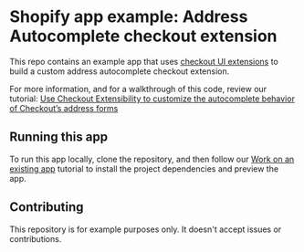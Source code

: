 # Shopify app example: Address Autocomplete checkout extension

This repo contains an example app that uses [checkout UI extensions](https://shopify.dev/docs/api/checkout-ui-extensions) to build a custom address autocomplete checkout extension. 

For more information, and for a walkthrough of this code, review our tutorial: [Use Checkout Extensibility to customize the autocomplete behavior of Checkout’s address forms](https://shopify.dev/docs/apps/checkout)

## Running this app

To run this app locally, clone the repository, and then follow our [Work on an existing app](https://shopify.dev/docs/apps/tools/cli/existing) tutorial to install the project dependencies and preview the app.

## Contributing

This repository is for example purposes only. It doesn't accept issues or contributions.
